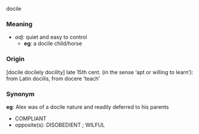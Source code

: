 docile
### Meaning
+ _adj_: quiet and easy to control
	+ __eg__: a docile child/horse

### Origin

[docile docilely docility] late 15th cent. (in the sense ‘apt or willing to learn’): from Latin docilis, from docere ‘teach’

### Synonym

__eg__: Alex was of a docile nature and readily deferred to his parents

+ COMPLIANT
+ opposite(s): DISOBEDIENT ; WILFUL



